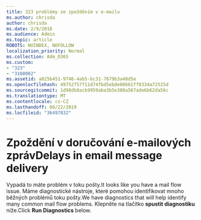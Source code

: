 ```yaml
---
title: 323 problémy se zpožděním v e-mailu
ms.author: chrisda
author: chrisda
ms.date: 2/9/2018
ms.audience: Admin
ms.topic: article
ROBOTS: NOINDEX, NOFOLLOW
localization_priority: Normal
ms.collection: Adm_O365
ms.custom:
- "323"
- "3100002"
ms.assetid: a825b451-9746-4ab5-bc31-7679b3a48d5e
ms.openlocfilehash: 49752f57f11d74fbd5ebde08661ff8334a72525d
ms.sourcegitcommit: 1d98db8acb9959aba3b5e308a567ade6b62da56c
ms.translationtype: MT
ms.contentlocale: cs-CZ
ms.lasthandoff: 08/22/2019
ms.locfileid: "36497832"
---
```

# <a name="delays-in-email-message-delivery"></a><span data-ttu-id="fb65e-102">Zpoždění v doručování e-mailových zpráv</span><span class="sxs-lookup"><span data-stu-id="fb65e-102">Delays in email message delivery</span></span>

<span data-ttu-id="fb65e-103">Vypadá to máte problém v toku pošty.</span><span class="sxs-lookup"><span data-stu-id="fb65e-103">It looks like you have a mail flow issue.</span></span> <span data-ttu-id="fb65e-104">Máme diagnostické nástroje, které pomohou identifikovat mnoho běžných problémů toku pošty.</span><span class="sxs-lookup"><span data-stu-id="fb65e-104">We have diagnostics that will help identify many common mail flow problems.</span></span> <span data-ttu-id="fb65e-105">Klepněte na tlačítko **spustit diagnostiku** níže.</span><span class="sxs-lookup"><span data-stu-id="fb65e-105">Click **Run Diagnostics** below.</span></span>
